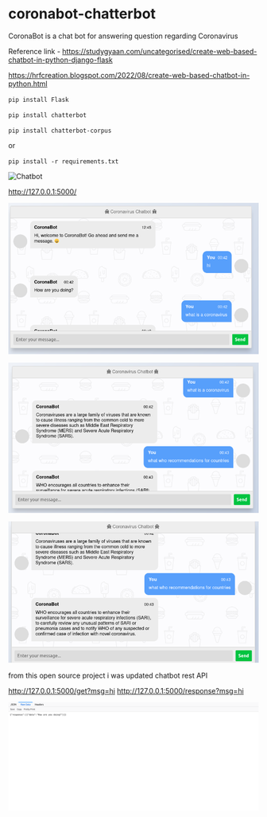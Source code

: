 # coronabot-chatterbot
CoronaBot is a chat bot for answering question regarding Coronavirus

Reference link - https://studygyaan.com/uncategorised/create-web-based-chatbot-in-python-django-flask

https://hrfcreation.blogspot.com/2022/08/create-web-based-chatbot-in-python.html

`pip install Flask`

`pip install chatterbot`

`pip install chatterbot-corpus`

or 

`pip install -r requirements.txt`

![Chatbot](https://studygyaan.com/wp-content/uploads/2020/03/Chatbot-in-Python.png?style=centerme)

http://127.0.0.1:5000/

![Chatbot](https://github.com/rabiyulfahimhasim786/chatterbot-flask/blob/main/coronabot-chatterbot/screenshot/Screenshot%202022-08-06%20at%2000-43-22%20CoronaBot.png?style=centreme)


![Chatbot](https://github.com/rabiyulfahimhasim786/chatterbot-flask/blob/main/coronabot-chatterbot/screenshot/Screenshot%202022-08-06%20at%2000-43-41%20CoronaBot.png?style=centreme)


![Chatbot](https://github.com/rabiyulfahimhasim786/chatterbot-flask/blob/main/coronabot-chatterbot/screenshot/Screenshot%202022-08-06%20at%2000-43-54%20CoronaBot.png?style=centreme)

from this open source project i was updated chatbot rest API

http://127.0.0.1:5000/get?msg=hi
http://127.0.0.1:5000/response?msg=hi


![API](https://github.com/rabiyulfahimhasim786/chatterbot-flask/blob/main/coronabot-chatterbot/screenshot/Screenshot%202022-08-06%20at%2000-44-08%20Screenshot.png?style=centreme)
